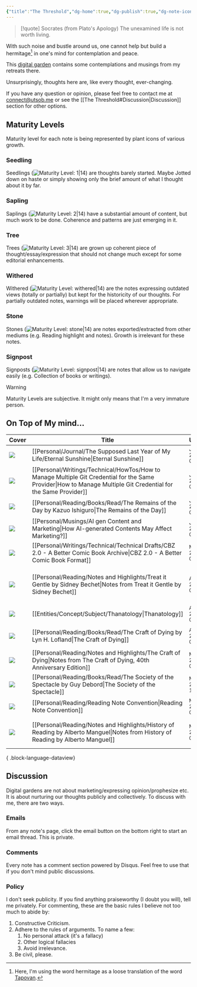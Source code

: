 ```yaml
---
{"title":"The Threshold","dg-home":true,"dg-publish":true,"dg-note-icon":"signpost","dg-pinned":true,"dg-hide-in-graph":true,"cssClasses":["cards","cards-cols-3","cards-cover","cards-cover-no-border","cards-title-hide-icons"],"dg-metatags":{"description":"Utsob's Digital Garden","og:description":"Utsob's Digital Garden"},"created":"2023-01-02T21:30:15+06:00","updated":"2023-06-25T16:59:25+06:00","permalink":"/the-threshold/","metatags":{"description":"Utsob's Digital Garden","og:description":"Utsob's Digital Garden"},"hideInGraph":true,"pinned":true,"contentClasses":"cards cards-cols-3 cards-cover cards-cover-no-border cards-title-hide-icons","tags":["gardenEntry"],"dgPassFrontmatter":true,"noteIcon":"signpost"}
---
```


> [!quote] Socrates (from Plato's Apology)
> The unexamined life is not worth living.

With such noise and bustle around us, one cannot help but build a hermitage[^1] in one's mind for contemplation and peace.

This [digital garden](https://cagrimmett.com/notes/2020/11/08/what-are-digital-gardens/) contains some contemplations and musings from my retreats there.

Unsurprisingly, thoughts here are, like every thought, ever-changing.

If you have any question or opinion, please feel free to contact me at [connect@utsob.me](mailto:connect@utsob.me) or see the [[The Threshold#Discussion\|Discussion]] section for other options.

## Maturity Levels
Maturity level for each note is being represented by plant icons of various growth.

### Seedling
Seedlings (![Maturity Level: 1|14](https://hermitage.utsob.me/img/tree-1.svg)) are thoughts barely started. Maybe Jotted down on haste or simply showing only the brief amount of what I thought about it by far.

### Sapling
Saplings (![Maturity Level: 2|14](https://hermitage.utsob.me/img/tree-2.svg)) have a substantial amount of content, but much work to be done. Coherence and patterns are just emerging in it.

### Tree
Trees (![Maturity Level: 3|14](https://hermitage.utsob.me/img/tree-3.svg)) are grown up coherent piece of thought/essay/expression that should not change much except for some editorial enhancements.

### Withered
Withered (![Maturity Level: withered|14](https://hermitage.utsob.me/img/withered.svg)) are the notes expressing outdated views (totally or partially) but kept for the historicity of our thoughts. For partially outdated notes, warnings will be placed wherever appropriate.

### Stone
Stones (![Maturity Level: stone|14](https://hermitage.utsob.me/img/stone.svg)) are notes exported/extracted from other mediums (e.g. Reading highlight and notes). Growth is irrelevant for these notes.

### Signpost
Signposts (![Maturity Level: signpost|14](https://hermitage.utsob.me/img/signpost.svg)) are notes that allow us to navigate easily (e.g. Collection of books or writings).

> [!Warning] 
> Maturity Levels are subjective. It might only means that I'm a very immature person.


## On Top of My mind…
| Cover                                                               | Title                                                                                                                                                              | Updated                                                              | Created                                                              | Tags                                                         | Inset                                                                                                                                         |
| ------------------------------------------------------------------- | ------------------------------------------------------------------------------------------------------------------------------------------------------------------ | -------------------------------------------------------------------- | -------------------------------------------------------------------- | ------------------------------------------------------------ | --------------------------------------------------------------------------------------------------------------------------------------------- |
| <img src='https://hermitage.utsob.me/img/3-cover-card.jpg'/>        | [[Personal/Journal/The Supposed Last Year of My Life/Eternal Sunshine\|Eternal Sunshine]]                                                                       | <i icon-name=calendar-clock></i><small>Jun 13, 2023 09:58 pm</small> | <i icon-name=calendar-plus></i><small>May 17, 2023 02:47 am</small>  | #life #memory #eppiphany                                     | <img class=inset-cover src=''/>                                                                                                               |
| <img src='https://hermitage.utsob.me/img/withered-cover-card.jpg'/> | [[Personal/Writings/Technical/HowTos/How to Manage Multiple Git Credential for the Same Provider\|How to Manage Multiple Git Credential for the Same Provider]] | <i icon-name=calendar-clock></i><small>Jun 11, 2023 09:23 am</small> | <i icon-name=calendar-plus></i><small>Apr 26, 2023 02:10 pm</small>  | #technical #how-to                                           | <img class=inset-cover src=''/>                                                                                                               |
| <img src='https://hermitage.utsob.me/img/1-cover-card.jpg'/>        | [[Personal/Reading/Books/Read/The Remains of the Day by Kazuo Ishiguro\|The Remains of the Day]]                                                                | <i icon-name=calendar-clock></i><small>Jun 08, 2023 02:41 pm</small> | <i icon-name=calendar-plus></i><small>Dec 30, 2022 06:24 pm</small>  | #book #Fiction                                               | <img class=inset-cover src='https://images-na.ssl-images-amazon.com/images/S/compressed.photo.goodreads.com/books/1327128714i/28921.jpg'/>    |
| <img src='https://hermitage.utsob.me/img/2-cover-card.jpg'/>        | [[Personal/Musings/AI gen Content and Marketing\|How AI-generated Contents May Affect Marketing?]]                                                              | <i icon-name=calendar-clock></i><small>Jun 07, 2023 06:22 pm</small> | <i icon-name=calendar-plus></i><small>Mar 24, 2023 11:03 am</small>  | #AI #Marketing                                               | <img class=inset-cover src=''/>                                                                                                               |
| <img src='https://hermitage.utsob.me/img/1-cover-card.jpg'/>        | [[Personal/Writings/Technical/Technical Drafts/CBZ 2.0 - A Better Comic Book Archive\|CBZ 2.0 - A Better Comic Book Format]]                                    | <i icon-name=calendar-clock></i><small>May 09, 2023 04:33 pm</small> | <i icon-name=calendar-plus></i><small>Apr 25, 2023 09:32 am</small>  | #techincal-draft #ebook #comic-book                          | <img class=inset-cover src=''/>                                                                                                               |
| <img src='https://hermitage.utsob.me/img/stone-cover-card.jpg'/>    | [[Personal/Reading/Notes and Highlights/Treat it Gentle by Sidney Bechet\|Notes from Treat it Gentle by Sidney Bechet]]                                         | <i icon-name=calendar-clock></i><small>Apr 30, 2023 02:46 pm</small> | <i icon-name=calendar-plus></i><small>Aug 28, 2021 06:01 am</small>  | #history #autobiography #jazz #music #american #reading-note | <img class=inset-cover src=''/>                                                                                                               |
| <img src='https://hermitage.utsob.me/img/1-cover-card.jpg'/>        | [[Entities/Concept/Subject/Thanatology\|Thanatology]]                                                                                                           | <i icon-name=calendar-clock></i><small>Apr 01, 2023 02:41 pm</small> | <i icon-name=calendar-plus></i><small>Apr 01, 2023 02:28 pm</small>  | #subject                                                     | <img class=inset-cover src=''/>                                                                                                               |
| <img src='https://hermitage.utsob.me/img/2-cover-card.jpg'/>        | [[Personal/Reading/Books/Read/The Craft of Dying by Lyn H. Lofland\|The Craft of Dying]]                                                                        | <i icon-name=calendar-clock></i><small>Apr 01, 2023 02:40 pm</small> | <i icon-name=calendar-plus></i><small>Jan 11, 2019 12:00 am</small>  | #book #thanatology #sociology                                | <img class=inset-cover src='https://images-na.ssl-images-amazon.com/images/S/compressed.photo.goodreads.com/books/1556359435i/45313230.jpg'/> |
| <img src='https://hermitage.utsob.me/img/stone-cover-card.jpg'/>    | [[Personal/Reading/Notes and Highlights/The Craft of Dying\|Notes from The Craft of Dying, 40th Anniversary Edition]]                                           | <i icon-name=calendar-clock></i><small>Mar 30, 2023 08:53 pm</small> | <i icon-name=calendar-plus></i><small>Mar 30, 2023 03:31 pm</small>  | #reading-notes                                               | <img class=inset-cover src=''/>                                                                                                               |
| <img src='https://hermitage.utsob.me/img/2-cover-card.jpg'/>        | [[Personal/Reading/Books/Read/The Society of the Spectacle by Guy Debord\|The Society of the Spectacle]]                                                        | <i icon-name=calendar-clock></i><small>Mar 27, 2023 10:12 pm</small> | <i icon-name=calendar-plus></i><small>Mar 30, 2022 12:00 am</small>  | #sociology #economics #marxism                               | <img class=inset-cover src='https://i.gr-assets.com/images/S/compressed.photo.goodreads.com/books/1370746722l/381440.jpg'/>                   |
| <img src='https://hermitage.utsob.me/img/3-cover-card.jpg'/>        | [[Personal/Reading/Reading Note Convention\|Reading Note Convention]]                                                                                           | <i icon-name=calendar-clock></i><small>Mar 27, 2023 07:13 pm</small> | <i icon-name=calendar-plus></i><small>Jan 31, 2023 12:41 am</small>  | #reading-convention                                          | <img class=inset-cover src=''/>                                                                                                               |
| <img src='https://hermitage.utsob.me/img/stone-cover-card.jpg'/>    | [[Personal/Reading/Notes and Highlights/History of Reading by Alberto Manguel\|Notes from History of Reading by Alberto Manguel]]                               | <i icon-name=calendar-clock></i><small>Mar 26, 2023 08:09 pm</small> | <i icon-name=calendar-plus></i><small>Sept 08, 2021 05:40 pm</small> | #history #books #reading-notes                               | <img class=inset-cover src=''/>                                                                                                               |

{ .block-language-dataview}
## Discussion
Digital gardens are not about marketing/expressing opinion/prophesize etc. It is about nurturing our thoughts publicly and collectively. To discuss with me, there are two ways.

### Emails
From any note's page, click the email button on the bottom right to start an email thread. This is private.

### Comments
Every note has a comment section powered by Disqus. Feel free to use that if you don't mind public discussions.

### Policy
I don't seek publicity. If you find anything praiseworthy (I doubt you will), tell me privately. For commenting, these are the basic rules I believe not too much to abide by:
1. Constructive Criticism.
2. Adhere to the rules of arguments. To name a few:
    1. No personal attack (it's a fallacy)
    2. Other logical fallacies
    3. Avoid irrelevance.
3. Be civil, please.

[^1]: Here, I'm using the word hermitage as a loose translation of the word [Tapovan](https://en.wikipedia.org/wiki/Tapovan).